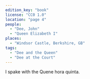 ```yaml
---
edition_key: "book"
license: "CC0 1.0"
location: "page 4"
people:
  - "Dee, John"
  - "Queen Elizabeth I"
places:
  - "Windsor Castle, Berkshire, GB"
tags:
  - "Dee and the Queen"
  - "Dee at the Court"
---
```

I spake with the Quene hora quinta.
